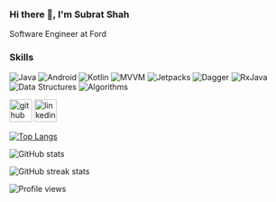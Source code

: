 ### Hi there 👋, I'm Subrat Shah
Software Engineer at Ford

### Skills

![Java](https://img.shields.io/static/v1?label=&message=Java&color=2bbc8a)
![Android](https://img.shields.io/static/v1?label=&message=Android&color=2bbc8a)
![Kotlin](https://img.shields.io/static/v1?label=&message=Kotlin&color=2bbc8a)
![MVVM](https://img.shields.io/static/v1?label=&message=MVVM&color=2bbc8a)
![Jetpacks](https://img.shields.io/static/v1?label=&message=Jetpacks&color=2bbc8a)
![Dagger](https://img.shields.io/static/v1?label=&message=Dagger&color=2bbc8a)
![RxJava](https://img.shields.io/static/v1?label=&message=RxJava&color=2bbc8a)
![Data Structures](https://img.shields.io/static/v1?label=&message=DataStructures&color=2bbc8a)
![Algorithms](https://img.shields.io/static/v1?label=&message=Algorithms&color=2bbc8a)

[<img src='https://cdn.jsdelivr.net/npm/simple-icons@3.0.1/icons/github.svg' alt='github' height='40'>](https://github.com/subratshah)  [<img src='https://cdn.jsdelivr.net/npm/simple-icons@3.0.1/icons/linkedin.svg' alt='linkedin' height='40'>](https://www.linkedin.com/in/https://www.linkedin.com/in/subratshah//)

[![Top Langs](https://github-readme-stats.vercel.app/api/top-langs/?username=subratshah)](https://github.com/anuraghazra/github-readme-stats)

![GitHub stats](https://github-readme-stats.vercel.app/api?username=subratshah&show_icons=true)

![GitHub streak stats](https://github-readme-streak-stats.herokuapp.com/?user=subratshah)

![Profile views](https://gpvc.arturio.dev/subratshah)

<!--
**subratshah/subratshah** is a ✨ _special_ ✨ repository because its `README.md` (this file) appears on your GitHub profile.

Here are some ideas to get you started:

- 🔭 I’m currently working on ...
- 🌱 I’m currently learning ...
- 👯 I’m looking to collaborate on ...
- 🤔 I’m looking for help with ...
- 💬 Ask me about ...
- 📫 How to reach me: ...
- 😄 Pronouns: ...
- ⚡ Fun fact: ...
-->

